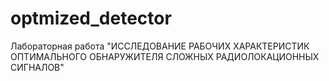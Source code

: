 # optmized_detector
Лабораторная работа "ИССЛЕДОВАНИЕ РАБОЧИХ ХАРАКТЕРИСТИК ОПТИМАЛЬНОГО ОБНАРУЖИТЕЛЯ СЛОЖНЫХ РАДИОЛОКАЦИОННЫХ СИГНАЛОВ"

